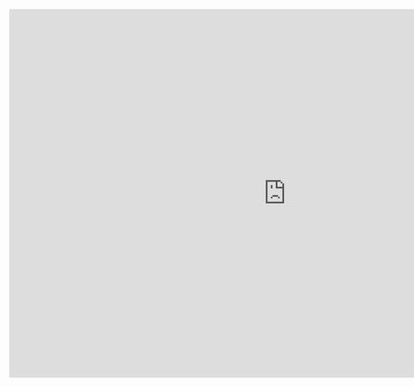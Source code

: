 <iframe frameborder=nno" border="O" marginwidth="O" marginheight="()" width="1000/o"
height="666"src="https://www.17sucai.com/preview/1b97306/2020-01-17/etgame/index.html"> </iframe>

<!---
250h/250h is a ✨ special ✨ repository because its `README.md` (this file) appears on your GitHub profile.
You can click the Preview link to take a look at your changes.
--->
